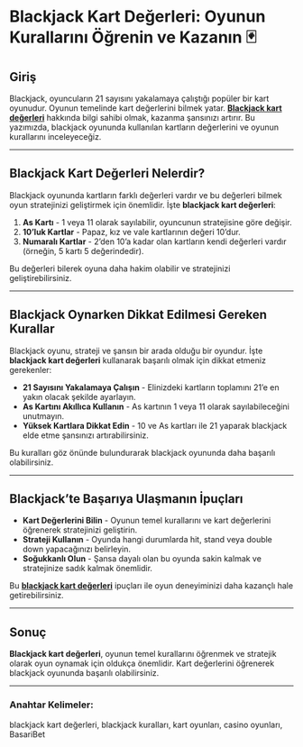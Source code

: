 # Blackjack Kart Değerleri: Oyunun Kurallarını Öğrenin ve Kazanın 🃏

## Giriş

Blackjack, oyuncuların 21 sayısını yakalamaya çalıştığı popüler bir kart oyunudur. Oyunun temelinde kart değerlerini bilmek yatar. **[Blackjack kart değerleri](https://casinotr.link/gWCRZ4)** hakkında bilgi sahibi olmak, kazanma şansınızı artırır. Bu yazımızda, blackjack oyununda kullanılan kartların değerlerini ve oyunun kurallarını inceleyeceğiz.

---

## Blackjack Kart Değerleri Nelerdir?

Blackjack oyununda kartların farklı değerleri vardır ve bu değerleri bilmek oyun stratejinizi geliştirmek için önemlidir. İşte **blackjack kart değerleri**:

1. **As Kartı** - 1 veya 11 olarak sayılabilir, oyuncunun stratejisine göre değişir.
2. **10’luk Kartlar** - Papaz, kız ve vale kartlarının değeri 10’dur.
3. **Numaralı Kartlar** - 2’den 10’a kadar olan kartların kendi değerleri vardır (örneğin, 5 kartı 5 değerindedir).

Bu değerleri bilerek oyuna daha hakim olabilir ve stratejinizi geliştirebilirsiniz.

---

## Blackjack Oynarken Dikkat Edilmesi Gereken Kurallar

Blackjack oyunu, strateji ve şansın bir arada olduğu bir oyundur. İşte **blackjack kart değerleri** kullanarak başarılı olmak için dikkat etmeniz gerekenler:

- **21 Sayısını Yakalamaya Çalışın** - Elinizdeki kartların toplamını 21’e en yakın olacak şekilde ayarlayın.
- **As Kartını Akıllıca Kullanın** - As kartının 1 veya 11 olarak sayılabileceğini unutmayın.
- **Yüksek Kartlara Dikkat Edin** - 10 ve As kartları ile 21 yaparak blackjack elde etme şansınızı artırabilirsiniz.

Bu kuralları göz önünde bulundurarak blackjack oyununda daha başarılı olabilirsiniz.

---

## Blackjack’te Başarıya Ulaşmanın İpuçları

- **Kart Değerlerini Bilin** - Oyunun temel kurallarını ve kart değerlerini öğrenerek stratejinizi geliştirin.
- **Strateji Kullanın** - Oyunda hangi durumlarda hit, stand veya double down yapacağınızı belirleyin.
- **Soğukkanlı Olun** - Şansa dayalı olan bu oyunda sakin kalmak ve stratejinize sadık kalmak önemlidir.

Bu **[blackjack kart değerleri](https://casinotr.link/gWCRZ4)** ipuçları ile oyun deneyiminizi daha kazançlı hale getirebilirsiniz.

---

## Sonuç

**Blackjack kart değerleri**, oyunun temel kurallarını öğrenmek ve stratejik olarak oyun oynamak için oldukça önemlidir. Kart değerlerini öğrenerek blackjack oyununda başarılı olabilirsiniz.

---

### Anahtar Kelimeler:
blackjack kart değerleri, blackjack kuralları, kart oyunları, casino oyunları, BasariBet

